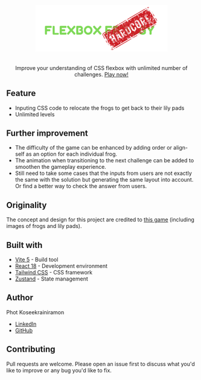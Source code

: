 # <p align="center"><a href=""><img width="350" src="./public/logo.png"></a></p>

<p align="center">Improve your understanding of CSS flexbox with unlimited number of challenges. <a href="">Play now!</a></p>

## Feature
- Inputing CSS code to relocate the frogs to get back to their lily pads
- Unlimited levels

## Further improvement
- The difficulty of the game can be enhanced by adding order or align-self as an option for each individual frog.
- The animation when transitioning to the next challenge can be added to smoothen the gameplay experience.
- Still need to take some cases that the inputs from users are not exactly the same with the solution but generating the same layout into account. Or find a better way to check the answer from users.

## Originality
The concept and design for this project are credited to [this game](https://flexboxfroggy.com/) (including images of frogs and lily pads).

## Built with

- [Vite 5](https://vitejs.dev/) - Build tool
- [React 18](https://react.dev/) - Development environment
- [Tailwind CSS](https://tailwindcss.com/) - CSS framework
- [Zustand](https://zustand-demo.pmnd.rs/) - State management

## Author
Phot Koseekrainiramon
- [LinkedIn](https://www.linkedin.com/in/phot-kosee/)
- [GitHub](https://github.com/photkosee)

## Contributing

Pull requests are welcome. Please open an issue first to discuss what you'd like to improve or any bug you'd like to fix.
